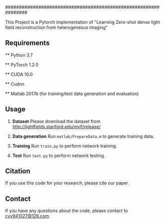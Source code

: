 ################################################################

This Project is a Pytorch implementation of "Learning Zero-shot dense light field reconstruction from heterogeneous imaging"

## Requirements
** Python 3.7

** PyTorch 1.2.0

** CUDA 10.0

** Cudnn

** Matlab 2017b (for training/test data generation and evaluation)


## Usage
1. **Dataset** Please download the dataset from http://lightfields.stanford.edu/mvlf/release/

2. **Data generation** Run `matlab/PrepareData.m` to generate training data.

3. **Training** Run `train.py`  to perform network training.

4. **Test** Run `test.py`  to perform network testing.


## Citation
If you use this code for your research, please cite our paper.


## Contact
If you have any questions about the code, please contact to cyy941027@126.com.
